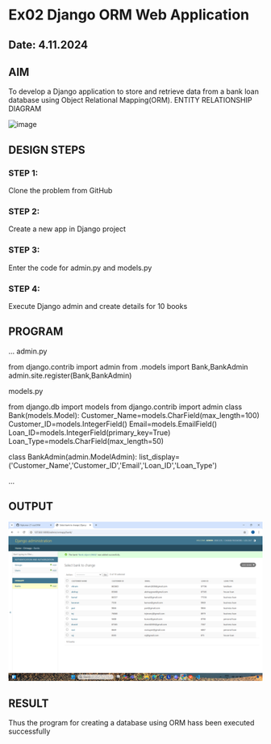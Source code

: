 # Ex02 Django ORM Web Application
## Date: 4.11.2024

## AIM
To develop a Django application to store and retrieve data from a bank loan database using Object Relational Mapping(ORM).
ENTITY RELATIONSHIP DIAGRAM

![image](https://github.com/user-attachments/assets/8078b137-26fb-48f2-8b46-04593df44afb)




## DESIGN STEPS

### STEP 1:
Clone the problem from GitHub

### STEP 2:
Create a new app in Django project

### STEP 3:
Enter the code for admin.py and models.py

### STEP 4:
Execute Django admin and create details for 10 books

## PROGRAM
...
admin.py

from django.contrib import admin
from .models import Bank,BankAdmin
admin.site.register(Bank,BankAdmin)

models.py

from django.db import models
from django.contrib import admin
class Bank(models.Model):
    Customer_Name=models.CharField(max_length=100)
    Customer_ID=models.IntegerField()
    Email=models.EmailField()
    Loan_ID=models.IntegerField(primary_key=True)
    Loan_Type=models.CharField(max_length=50)
 
class BankAdmin(admin.ModelAdmin):
    list_display=('Customer_Name','Customer_ID','Email','Loan_ID','Loan_Type')

...
## OUTPUT
![alt text](<raj/Screenshot (47).png>)



## RESULT
Thus the program for creating a database using ORM hass been executed successfully

